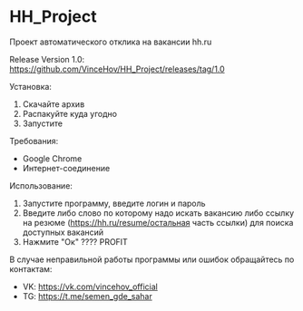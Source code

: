 # HH_Project
Проект автоматического отклика на вакансии hh.ru

Release Version 1.0:
  https://github.com/VinceHov/HH_Project/releases/tag/1.0

Установка:
1. Скачайте архив
2. Распакуйте куда угодно
3. Запустите

Требования:
- Google Chrome
- Интернет-соединение

Использование:
1. Запустите программу, введите логин и пароль
2. Введите либо слово по которому надо искать вакансию либо ссылку на резюме (https://hh.ru/resume/остальная часть ссылки) для поиска доступных вакансий
3. Нажмите "Ок"
????
PROFIT


В случае неправильной работы программы или ошибок обращайтесь по контактам: 
- VK: https://vk.com/vincehov_official
- TG: https://t.me/semen_gde_sahar
